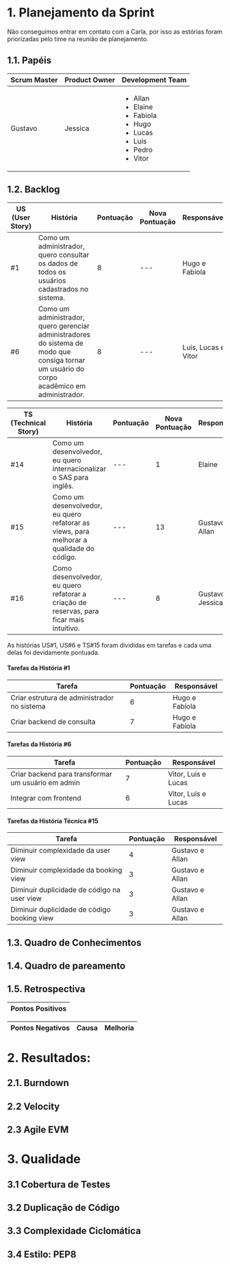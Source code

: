 # 1. Planejamento da Sprint
Não conseguimos entrar em contato com a Carla, por isso as estórias foram priorizadas pelo time na reunião de planejamento. 

## 1.1. Papéis

|Scrum Master|Product Owner|Development Team     |
|------------|-------------|---------------------|
|Gustavo       | Jessica      |<ul><li>Allan</li><li>Elaine</li><li>Fabiola</li><li>Hugo</li><li>Lucas</li><li>Luís</li><li>Pedro</li><li>Vitor</li>  |

## 1.2. Backlog

| US (User Story) | História | Pontuação |Nova Pontuação| Responsável |
|----------------------|----------|-----------|-----------|-----------|
| #1 | Como um administrador, quero consultar os dados de todos os usuários cadastrados no sistema. | 8  |---| Hugo e Fabíola |
| #6 | Como um administrador, quero gerenciar administradores do sistema de modo que consiga tornar um usuário do corpo acadêmico em administrador. | 8 | --- | Luis, Lucas e Vítor|

| TS (Technical Story) | História | Pontuação |Nova Pontuação| Responsável |
|----------------------|----------|-----------|-------------|-------------|
| #14 | Como um desenvolvedor, eu quero internacionalizar o SAS para inglês. | --- |1|Elaine|
| #15 |Como um desenvolvedor, eu quero refatorar as views, para melhorar a qualidade do código. |---| 13|Gustavo e Allan|
| #16 |Como desenvolvedor, eu quero refatorar a criação de reservas, para ficar mais intuitivo. |---|8|Gustavo e Jessica|

As histórias US#1, US#6 e TS#15 foram divididas em tarefas e cada uma delas foi devidamente pontuada.

#### Tarefas da História #1
| Tarefa | Pontuação | Responsável |
|--------|-----------|-------------|
| Criar estrutura de administrador no sistema | 6  | Hugo e Fabíola |
| Criar backend de consulta | 7 | Hugo e Fabíola |

#### Tarefas da História #6
| Tarefa | Pontuação | Responsável |
|--------|-----------|-------------|
| Criar backend para transformar um usuário em admin | 7  | Vitor, Luis e Lucas |
| Integrar com frontend| 6 | Vitor, Luis e Lucas |

#### Tarefas da História Técnica #15
| Tarefa | Pontuação | Responsável |
|--------|-----------|-------------|
|Diminuir complexidade da user view| 4 | Gustavo e Allan |
|Diminuir complexidade da booking view| 3 | Gustavo e Allan |
|Diminuir duplicidade de código na user view| 3| Gustavo e Allan|
|Diminuir duplicidade de código booking view| 3| Gustavo e Allan|

## 1.3. Quadro de Conhecimentos

## 1.4. Quadro de pareamento

## 1.5. Retrospectiva
|Pontos Positivos|
|----------------|

|Pontos Negativos |Causa| Melhoria|
|-----------------|-----|---------|

# 2. Resultados:

## 2.1. Burndown

## 2.2 Velocity

## 2.3 Agile EVM

# 3. Qualidade

## 3.1 Cobertura de Testes

## 3.2 Duplicação de Código

## 3.3 Complexidade Ciclomática

## 3.4 Estilo: PEP8